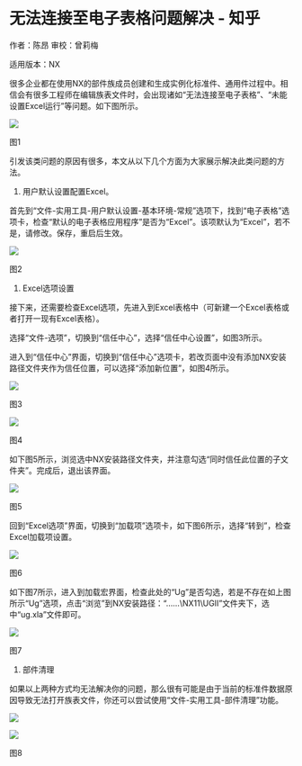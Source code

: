 # 无法连接至电子表格问题解决 - 知乎
作者：陈昂 审校：曾莉梅

适用版本：NX

很多企业都在使用NX的部件族成员创建和生成实例化标准件、通用件过程中。相信会有很多工程师在编辑族表文件时，会出现诸如“无法连接至电子表格”、“未能设置Excel运行”等问题。如下图所示。

![](https://pic2.zhimg.com/v2-ac1445a85820770acf54f09eadabf249_b.jpg)

图1

引发该类问题的原因有很多，本文从以下几个方面为大家展示解决此类问题的方法。

1.  用户默认设置配置Excel。

首先到“文件-实用工具-用户默认设置-基本环境-常规”选项下，找到“电子表格”选项卡，检查“默认的电子表格应用程序”是否为“Excel”。该项默认为“Excel”，若不是，请修改。保存，重启后生效。

![](https://pic1.zhimg.com/v2-3b3606bdc637a9094ccb2b3293f3f9b4_b.jpg)

图2

1.  Excel选项设置

接下来，还需要检查Excel选项，先进入到Excel表格中（可新建一个Excel表格或者打开一现有Excel表格）。

选择“文件-选项”，切换到“信任中心”，选择“信任中心设置”，如图3所示。

进入到“信任中心”界面，切换到“信任中心”选项卡，若改页面中没有添加NX安装路径文件夹作为信任位置，可以选择“添加新位置”，如图4所示。

![](https://pic1.zhimg.com/v2-5209d7a43228f4ef8cd9e4eacdb7f5b4_b.jpg)

图3

![](https://pic2.zhimg.com/v2-35e258d53bb38c43dbe3b54fe4559a11_b.jpg)

图4

如下图5所示，浏览选中NX安装路径文件夹，并注意勾选“同时信任此位置的子文件夹”。完成后，退出该界面。

![](https://pic2.zhimg.com/v2-7a520c3e6f5ec9fa504a15391f45b219_b.jpg)

图5

回到“Excel选项”界面，切换到“加载项”选项卡，如下图6所示，选择“转到”，检查Excel加载项设置。

![](https://pic4.zhimg.com/v2-5a544afe78bc13a1b6a67b68c78cb73b_b.jpg)

图6

如下图7所示，进入到加载宏界面，检查此处的“Ug”是否勾选，若是不存在如上图所示“Ug”选项，点击“浏览”到NX安装路径：“……\\NX11\\UGII”文件夹下，选中“ug.xla”文件即可。

![](https://pic3.zhimg.com/v2-d5682ddf9adf97d8c40c0bf8aabe60de_b.jpg)

图7

1.  部件清理

如果以上两种方式均无法解决你的问题，那么很有可能是由于当前的标准件数据原因导致无法打开族表文件，你还可以尝试使用“文件-实用工具-部件清理”功能。

![](https://pic4.zhimg.com/v2-be8a522dee981a7cc19de6df088c4aff_b.jpg)

![](https://pic4.zhimg.com/v2-be8a522dee981a7cc19de6df088c4aff_b.jpg)

图8